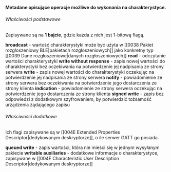 **Metadane opisujące operacje możliwe do wykonania na charakterystyce.**

###### Właściwości podstawowe
Zapisywane są na **1 bajcie**, gdzie każda z nich jest 1-bitową flagą.

**broadcast** - wartość charakterystyki może być użyta w [[0038 Pakiet rozgłoszeniowy BLE|pakietach rozgłoszeniowych]] jako konkretny typ [[0039 Dane rozgłoszeniowe|danych rozgłoszeniowych]]
**read** - odczytanie wartości charakterystyki
**write without response** - zapis nowej wartości do charakterystyki bez oczekiwania na potwierdzenie jej nadpisania ze strony serwera
**write** - zapis nowej wartości do charakterystyki oczekując na potwierdzenie jej nadpisania ze strony serwera
**notify** - powiadomienie ze strony serwera bez oczekiwania na potwierdzenie jego dostarczenia ze strony klienta
**indication** - powiadomienie ze strony serwera oczekując na potwierdzenie jego dostarczenia ze strony klienta
**signed write** - zapis bez odpowiedzi z dodatkowym szyfrowaniem, by potwierdzić tożsamość urządzenia żądającego zapisu

###### Właściwości dodatkowe
Ich flagi zapisywane są w [[004E Extended Properties Descriptor|dedykowanym deskryptorze]], o ile serwer GATT go posiada.

**queued write** - zapis wartości, która nie mieści się w jednym wysyłanym pakiecie
**writable auxiliaries** - dodatkowe informacje o charakterystyce, zapisywane w [[004F Characteristic User Description Descriptor|dedykowanym deskryptorze]]